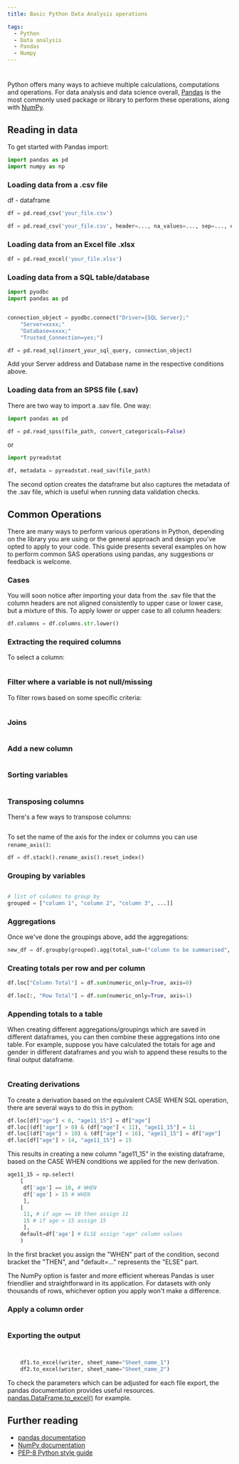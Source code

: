 ```yaml
---
title: Basic Python Data Analysis operations

tags: 
  - Python
  - Data analysis
  - Pandas
  - Numpy
---
```


#

Python offers many ways to achieve multiple calculations, computations and operations. For data analysis and data science overall, [Pandas](https://pandas.pydata.org/) is the most commonly used package or library to perform these operations, along with [NumPy](https://numpy.org/).

## Reading in data

To get started with Pandas import:

```py
import pandas as pd
import numpy as np
```

### Loading data from a .csv file

df - dataframe

```py
df = pd.read_csv('your_file.csv')

df = pd.read_csv('your_file.csv', header=..., na_values=..., sep=..., etc)
```

### Loading data from an Excel file .xlsx

```py
df = pd.read_excel('your_file.xlsx')
```

### Loading data from a SQL table/database

```py
import pyodbc
import pandas as pd


connection_object = pyodbc.connect("Driver={SQL Server};"
    "Server=xxxx;"
    "Database=xxxx;"
    "Trusted_Connection=yes;")

df = pd.read_sql(insert_your_sql_query, connection_object)
```

Add your Server address and Database name in the respective conditions above.

### Loading data from an SPSS file (.sav)

There are two way to import a .sav file. One way:

```py
import pandas as pd

df = pd.read_spss(file_path, convert_categoricals=False)
```

or

```py
import pyreadstat

df, metadata = pyreadstat.read_sav(file_path)
```

The second option creates the dataframe but also captures the metadata of the .sav file, which is useful when running data validation checks.

## Common Operations

There are many ways to perform various operations in Python, depending on the library you are using or the general approach and design you've opted to apply to your code. This guide presents several examples on how to perform common SAS operations using pandas, any suggestions or feedback is welcome.

### Cases

You will soon notice after importing your data from the .sav file that the column headers are not aligned consistently to upper case or lower case, but a mixture of this. To apply lower or upper case to all column headers:

```py
df.columns = df.columns.str.lower()
```

### Extracting the required columns

To select a column:

```py

```

### Filter where a variable is not null/missing

To filter rows based on some specific criteria:

```py
```

### Joins

```py

```

### Add a new column

```py
```

### Sorting variables

```py


```

### Transposing columns

There's a few ways to transpose columns:

```py


```

To set the name of the axis for the index or columns you can use `rename_axis()`:

```py
df = df.stack().rename_axis().reset_index()
```

### Grouping by variables

```py

# list of columns to group by
grouped = ["column 1", "column 2", "column 3", ...]]

```

### Aggregations

Once we've done the groupings above, add the aggregations:

```py
new_df = df.groupby(grouped).agg(total_sum=("column to be summarised", "sum"), total_count=("column to be counted", "count")).reset_index()
```

### Creating totals per row and per column

```py
df.loc["Column Total"] = df.sum(numeric_only=True, axis=0)

df.loc[:, "Row Total"] = df.sum(numeric_only=True, axis=1)
```

### Appending totals to a table

When creating different aggregations/groupings which are saved in different dataframes, you can then combine these aggregations into one table. For example, suppose you have calculated the totals for age and gender in different dataframes and you wish to append these results to the final output dataframe.

```py


```

### Creating derivations

To create a derivation based on the equivalent CASE WHEN SQL operation, there are several ways to do this in python:

```py
df.loc[df["age"] < 0, "age11_15"] = df["age"]
df.loc[(df["age"] > 0) & (df["age"] < 11), "age11_15"] = 11
df.loc[(df["age"] > 10) & (df["age"] < 16), "age11_15"] = df["age"]
df.loc[df["age"] > 14, "age11_15"] = 15
```

This results in creating a new column "age11_15" in the existing dataframe, based on the CASE WHEN conditions we applied for the new derivation.

```py
age11_15 = np.select(
    [
     df['age'] == 10, # WHEN
     df['age'] > 15 # WHEN
     ],
    [
     11, # if age == 10 then assign 11
     15 # if age > 15 assign 15
     ],
    default=df['age'] # ELSE assign "age" column values
    )

```

In the first bracket you assign the "WHEN" part of the condition, second bracket the "THEN", and "default=..." represents the "ELSE" part.

The NumPy option is faster and more efficient whereas Pandas is user friendlier and straightforward in its application. For datasets with only thousands of rows, whichever option you apply won't make a difference.

### Apply a column order

```py

```

### Exporting the output

```py


    df1.to_excel(writer, sheet_name="Sheet_name_1")
    df2.to_excel(writer, sheet_name="Sheet_name_2")
```

To check the parameters which can be adjusted for each file export, the pandas documentation provides useful resources. [pandas.DataFrame.to_excel()](https://pandas.pydata.org/docs/reference/api/pandas.DataFrame.to_excel.html) for example.

## Further reading

- [pandas documentation](https://pandas.pydata.org/docs/index.html)
- [NumPy documentation](https://numpy.org/doc/)
- [PEP-8 Python style guide](https://www.python.org/dev/peps/pep-0008/)
